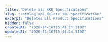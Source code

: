 ```yaml
---
title: "Delete all SKU Specifications"
slug: "catalog-api-delete-sku-specification"
excerpt: "Deletes all Product Specifications"
hidden: false
createdAt: "2020-04-16T15:43:24.310Z"
updatedAt: "2020-04-16T15:43:24.310Z"
---
```

